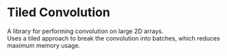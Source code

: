 # Tiled Convolution
A library for performing convolution on large 2D arrays. \
Uses a tiled approach to break the convolution into batches, which reduces maximum memory usage.